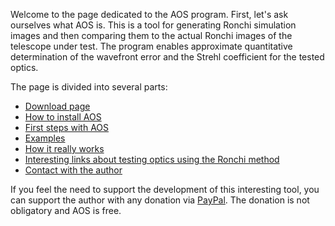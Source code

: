 Welcome to the page dedicated to the AOS program. First, let's ask ourselves what AOS is. 
This is a tool for generating Ronchi simulation images and then comparing them to the actual Ronchi images of the telescope under test. 
The program enables approximate quantitative determination of the wavefront error and the Strehl coefficient for the tested optics.

The page is divided into several parts:
- [Download page](./download.md)
- [How to install AOS](./installation.md)
- [First steps with AOS]()
- [Examples]()
- [How it really works]()
- [Interesting links about testing optics using the Ronchi method]()
- [Contact with the author]()


If you feel the need to support the development of this interesting tool, you can support the author with any donation via [PayPal]().
The donation is not obligatory and AOS is free.
